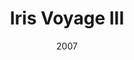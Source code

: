 ---
title: 'Iris Voyage III'
img: 'iris-voyage-III.jpg'
size: '13 x 13 inches, Framed'
medium: 'Ink on 140-pound Watercolor Paper'
date: 2007
--- 